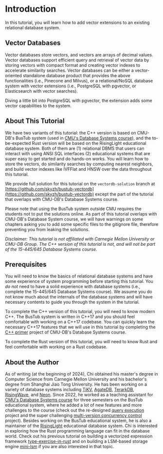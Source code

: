 # Introduction

In this tutorial, you will learn how to add vector extensions to an existing relational database system.

## Vector Databases

Vector databases store vectors, and vectors are arrays of decimal values. Vector databases support efficient query and retrieval of vector data by storing vectors with compact format and creating vector indexes to accelerate similarity searches. Vector databases can be either a vector-oriented standalone database product that provides the above functionalities (i.e., Pinecone and Milvus), or a relational/NoSQL database system with vector extensions (i.e., PostgreSQL with pgvector, or Elasticsearch with vector searches).

Diving a little bit into PostgreSQL with pgvector, the extension adds some vector capabilities to the system.

## About This Tutorial

We have two variants of this tutorial: the C++ version is based on CMU-DB's BusTub system (used in [CMU's Database Systems course](https://15445.courses.cs.cmu)), and the to-be-expected Rust version will be based on the RisingLight educational database system. Both of them are (1) relational DBMS that users can interact with using ANSI SQL interfaces (2) educational systems that are super easy to get started and do hands-on works. You will learn how to store the vectors, do similarity searches by computing nearest neighbors, and build vector indexes like IVFFlat and HNSW over the data throughout this tutorial.

We provide full solution for this tutorial on the `vectordb-solution` branch at [https://github.com/skyzh/bustub-vectordb](https://github.com/skyzh/bustub-vectordb) except the part of the tutorial that overlaps with CMU-DB's Database Systems course.

Please note that using the BusTub system outside CMU requires the students not to put the solutions online. As part of this tutorial overlaps with CMU-DB's Database System course, we will have warnings on some chapters asking you to add some specific files to the gitignore file, therefore preventing you from leaking the solutions.

*Disclaimer: This tutorial is not affiliated with Carnegie Mellon University or CMU-DB Group. The C++ version of this tutorial is not, and will not be part of the 15-445/645 Database Systems course.*

## Prerequisites

You will need to know the basics of relational database systems and have some experience of system programming before starting this tutorial. You *do not* need to have a solid experience with database systems (i.e., complete the 15-445/645 Database Systems course). We assume you do not know much about the internals of the database systems and will have necessary contents to guide you through the system in the tutorial.

To complete the C++ version of this tutorial, you will need to know modern C++. The BusTub system is written in C++17 and you should feel comfortable with working on a C++17 codebase. You can quickly learn the necessary C++17 features that we will use in this tutorial by completing the [C++ primer](https://15445.courses.cs.cmu.edu/fall2023/project0/) project of CMU-DB's Database Systems course.

To complete the Rust version of this tutorial, you will need to know Rust and feel comfortable with working on a Rust codebase.

## About the Author

As of writing (at the beginning of 2024), Chi obtained his master's degree in Computer Science from Carnegie Mellon University and his bachelor's degree from Shanghai Jiao Tong University. He has been working on a variety of database systems including [TiKV][db1], [AgateDB][db2], [TerarkDB][db3], [RisingWave][db4], and [Neon][db5]. Since 2022, he worked as a teaching assistant for [CMU's Database Systems course](https://15445.courses.cs.cmu) for three semesters on the BusTub educational system, where he added a lot of new features and more challenges to the course (check out the re-designed [query execution](https://15445.courses.cs.cmu.edu/fall2022/project3/) project and the super challenging [multi-version concurrency control](https://15445.courses.cs.cmu.edu/fall2023/project4/) project). Besides working on the BusTub educational system, he is also a maintainer of the [RisingLight](https://github.com/risinglightdb/risinglight) educational database system. Chi is interested in exploring how the Rust programming language can fit in the database world. Check out his previous tutorial on building a vectorized expression framework [type-exercise-in-rust](https://github.com/skyzh/type-exercise-in-rust) and on building a LSM-based storage engine [mini-lsm](https://github.com/skyzh/mini-lsm) if you are also interested in that topic.

[db1]: https://github.com/tikv/tikv
[db2]: https://github.com/tikv/agatedb
[db3]: https://github.com/bytedance/terarkdb
[db4]: https://github.com/risingwavelabs/risingwave
[db5]: https://github.com/neondatabase/neon
